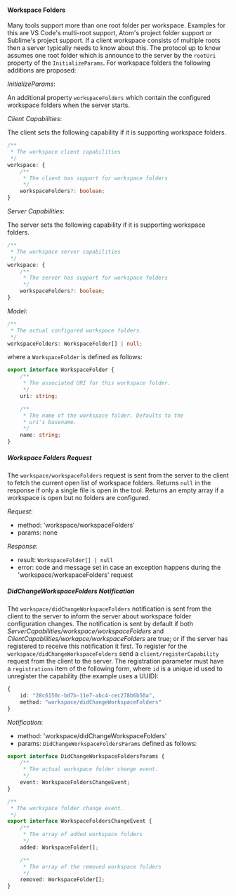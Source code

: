 #### Workspace Folders

Many tools support more than one root folder per workspace. Examples for this are VS Code's multi-root support, Atom's project folder support or Sublime's project support. If a client workspace consists of multiple roots then a server typically needs to know about this. The protocol up to know assumes one root folder which is announce to the server by the `rootUri` property of the `InitializeParams`. For workspace folders the following additions are proposed:

_InitializeParams_:

An additional property `workspaceFolders` which contain the configured workspace folders when the server starts.


_Client Capabilities_:

The client sets the following capability if it is supporting workspace folders.

```ts
/**
 * The workspace client capabilities
 */
workspace: {
	/**
	 * The client has support for workspace folders
	 */
	workspaceFolders?: boolean;
}
```

_Server Capabilities_:

The server sets the following capability if it is supporting workspace folders.

```ts
/**
 * The workspace server capabilities
 */
workspace: {
	/**
	 * The server has support for workspace folders
	 */
	workspaceFolders?: boolean;
}
```

_Model_:

```ts
/**
 * The actual configured workspace folders.
 */
workspaceFolders: WorkspaceFolder[] | null;
```

where a `WorkspaceFolder` is defined as follows:

```ts
export interface WorkspaceFolder {
	/**
	 * The associated URI for this workspace folder.
	 */
	uri: string;

	/**
	 * The name of the workspace folder. Defaults to the
	 * uri's basename.
	 */
	name: string;
}
```

##### Workspace Folders Request

The `workspace/workspaceFolders` request is sent from the server to the client to fetch the current open list of workspace folders. Returns `null` in the response if only a single file is open in the tool. Returns an empty array if a workspace is open but no folders are configured.

_Request_:

* method: 'workspace/workspaceFolders'
* params: none

_Response_:

* result: `WorkspaceFolder[] | null`
* error: code and message set in case an exception happens during the 'workspace/workspaceFolders' request

##### DidChangeWorkspaceFolders Notification

The `workspace/didChangeWorkspaceFolders` notification is sent from the client to the server to inform the server about workspace folder configuration changes. The notification is sent by default if both _ServerCapabilities/workspace/workspaceFolders_ and _ClientCapabilities/workapce/workspaceFolders_ are true; or if the server has registered to receive this notification it first. To register for the `workspace/didChangeWorkspaceFolders` send a `client/registerCapability` request from the client to the server. The registration parameter must have a `registrations` item of the following form, where `id` is a unique id used to unregister the capability (the example uses a UUID):
```ts
{
	id: "28c6150c-bd7b-11e7-abc4-cec278b6b50a",
	method: "workspace/didChangeWorkspaceFolders"
}
```

_Notification_:

* method: 'workspace/didChangeWorkspaceFolders'
* params: `DidChangeWorkspaceFoldersParams` defined as follows:

```ts
export interface DidChangeWorkspaceFoldersParams {
	/**
	 * The actual workspace folder change event.
	 */
	event: WorkspaceFoldersChangeEvent;
}

/**
 * The workspace folder change event.
 */
export interface WorkspaceFoldersChangeEvent {
	/**
	 * The array of added workspace folders
	 */
	added: WorkspaceFolder[];

	/**
	 * The array of the removed workspace folders
	 */
	removed: WorkspaceFolder[];
}
```

